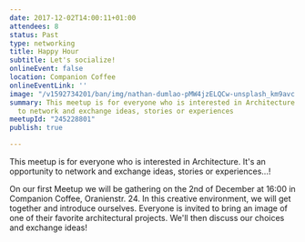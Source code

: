 ```yaml
---
date: 2017-12-02T14:00:11+01:00
attendees: 8
status: Past
type: networking
title: Happy Hour
subtitle: Let's socialize!
onlineEvent: false
location: Companion Coffee
onlineEventLink: ''
image: "/v1592734201/ban/img/nathan-dumlao-pMW4jzELQCw-unsplash_km9avc.jpg"
summary: This meetup is for everyone who is interested in Architecture. It's an opportunity
  to network and exchange ideas, stories or experiences
meetupId: "245228801"
publish: true

---
```

This meetup is for everyone who is interested in Architecture. It's an opportunity to network and exchange ideas, stories or experiences...!

On our first Meetup we will be gathering on the 2nd of December at 16:00 in Companion Coffee, Oranienstr. 24. In this creative environment, we will get together and introduce ourselves. Everyone is invited to bring an image of one of their favorite architectural projects. We'll then discuss our choices and exchange ideas!